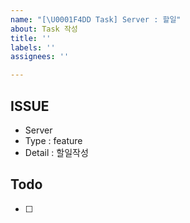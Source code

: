 ```yaml
---
name: "[\U0001F4DD Task] Server : 할일"
about: Task 작성
title: ''
labels: ''
assignees: ''

---
```


## ISSUE
- Server
- Type : feature
- Detail : 할일작성

## Todo
- [ ]
